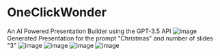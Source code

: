 # OneClickWonder
An AI Powered Presentation Builder using the GPT-3.5 API
![image](https://user-images.githubusercontent.com/95527606/233763171-f0811aeb-fcf8-4f8b-8003-aa1f4d8354f3.png)
Generated Presentation for the prompt "Christmas" and number of slides "3"
![image](https://user-images.githubusercontent.com/95527606/233763271-f4bbf96e-803b-4c54-8198-bde8efbce386.png)
![image](https://user-images.githubusercontent.com/95527606/233763305-dd633c75-95c5-4b2f-99b5-2637aa6ea322.png)
![image](https://user-images.githubusercontent.com/95527606/233763314-2923ca50-929f-4840-9309-d41508baac46.png)
![image](https://user-images.githubusercontent.com/95527606/233763323-16eefcb5-68c0-4a9a-a3e6-2e26883d0a6a.png)
